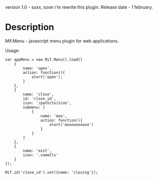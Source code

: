 version 1.0 - suxx, soon i'm rewrite this plugin. Release date - 1 february.

Description
===========

Mif.Menu - javascript menu plugin for web applications.

Usage:

	var appMenu = new Mif.Menu().load([
		{
			name: 'open',
			action: function(){
				alert('open');
			}
		},
		{
			name: 'close',
			id: 'close_id',
			icon: '/path/to/icon',
			submenu: [
				{
					name: 'moo',
					action: function(){
						alert('moooooooooo')
					}
				}
			]
		},
		{
			name: 'exit',
			icon: '.someCls'
		}
	]);

	Mif.id('close_id').set({name: 'closing'});